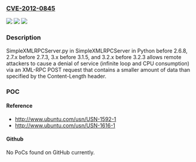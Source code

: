 ### [CVE-2012-0845](https://cve.mitre.org/cgi-bin/cvename.cgi?name=CVE-2012-0845)
![](https://img.shields.io/static/v1?label=Product&message=n%2Fa&color=blue)
![](https://img.shields.io/static/v1?label=Version&message=n%2Fa&color=blue)
![](https://img.shields.io/static/v1?label=Vulnerability&message=n%2Fa&color=brighgreen)

### Description

SimpleXMLRPCServer.py in SimpleXMLRPCServer in Python before 2.6.8, 2.7.x before 2.7.3, 3.x before 3.1.5, and 3.2.x before 3.2.3 allows remote attackers to cause a denial of service (infinite loop and CPU consumption) via an XML-RPC POST request that contains a smaller amount of data than specified by the Content-Length header.

### POC

#### Reference
- http://www.ubuntu.com/usn/USN-1592-1
- http://www.ubuntu.com/usn/USN-1616-1

#### Github
No PoCs found on GitHub currently.

